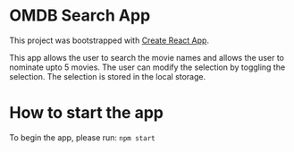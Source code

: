 # OMDB Search App

This project was bootstrapped with [Create React App](https://github.com/facebook/create-react-app).

This app allows the user to search the movie names and allows the user to nominate upto 5 movies.
The user can modify the selection by toggling the selection.
The selection is stored in the local storage.

# How to start the app

To begin the app, please run: `npm start`